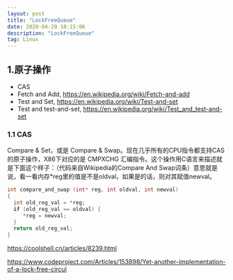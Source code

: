 ```yaml
---
layout: post
title: "LockFreeQueue"
date: 2020-04-29 18:15:06 
description: "LockFreeQueue"
tag: Linux
---
```


## 1.原子操作
- CAS
- Fetch and Add, https://en.wikipedia.org/wiki/Fetch-and-add
- Test and Set, https://en.wikipedia.org/wiki/Test-and-set
- Test and test-and-set, https://en.wikipedia.org/wiki/Test_and_test-and-set

### 1.1 CAS
Compare & Set，或是 Compare & Swap。现在几乎所有的CPU指令都支持CAS的原子操作，X86下对应的是 CMPXCHG 汇编指令。这个操作用C语言来描述就是下面这个样子：（代码来自Wikipedia的Compare And Swap词条）意思就是说，看一看内存*reg里的值是不是oldval，如果是的话，则对其赋值newval。
```c
int compare_and_swap (int* reg, int oldval, int newval)
{
  int old_reg_val = *reg;
  if (old_reg_val == oldval) {
     *reg = newval;
  }
  return old_reg_val;
}
```


https://coolshell.cn/articles/8239.html

https://www.codeproject.com/Articles/153898/Yet-another-implementation-of-a-lock-free-circul
